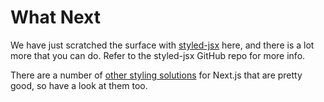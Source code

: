 # What Next

We have just scratched the surface with [styled-jsx](https://github.com/zeit/styled-jsx) here, and there is a lot more that you can do. Refer to the styled-jsx GitHub repo for more info.

There are a number of [other styling solutions](https://github.com/zeit/next.js#css-in-js) for Next.js that are pretty good, so have a look at them too.